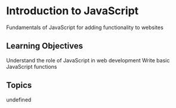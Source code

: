 # Introduction to JavaScript

Fundamentals of JavaScript for adding functionality to websites

## Learning Objectives
Understand the role of JavaScript in web development
Write basic JavaScript functions

## Topics
undefined